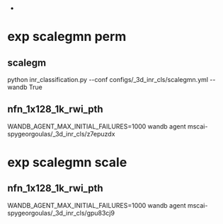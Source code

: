-

# exp scalegmn perm
## scalegm
python inr_classification.py --conf configs/_3d_inr_cls/scalegmn.yml --wandb True

## nfn_1x128_1k_rwi_pth
WANDB_AGENT_MAX_INITIAL_FAILURES=1000 wandb agent mscai-spygeorgoulas/_3d_inr_cls/z7epuzdx

# exp scalegmn scale
## nfn_1x128_1k_rwi_pth
WANDB_AGENT_MAX_INITIAL_FAILURES=1000 wandb agent mscai-spygeorgoulas/_3d_inr_cls/gpu83cj9